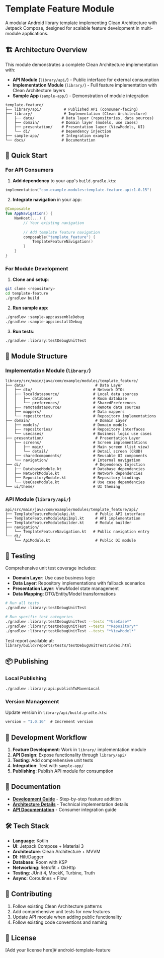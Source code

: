 # Template Feature Module

A modular Android library template implementing Clean Architecture with Jetpack Compose, designed for scalable feature development in multi-module applications.

## 🏗️ Architecture Overview

This module demonstrates a complete Clean Architecture implementation with:

- **API Module** (`library/api/`) - Public interface for external consumption
- **Implementation Module** (`library/`) - Full feature implementation with Clean Architecture layers
- **Sample App** (`sample-app/`) - Demonstration of module integration

```
template-feature/
├── library/api/          # Published API (consumer-facing)
├── library/              # Implementation (Clean Architecture)
│   ├── data/            # Data layer (repositories, data sources)
│   ├── domain/          # Domain layer (models, use cases)
│   ├── presentation/    # Presentation layer (ViewModels, UI)
│   └── di/              # Dependency injection
├── sample-app/          # Integration example
└── docs/                # Documentation
```

## 🚀 Quick Start

### For API Consumers

1. **Add dependency** to your app's `build.gradle.kts`:
```kotlin
implementation("com.example.modules:template-feature-api:1.0.15")
```

2. **Integrate navigation** in your app:
```kotlin
@Composable
fun AppNavigation() {
    NavHost(...) {
        // Your existing navigation
        
        // Add template feature navigation
        composable("template_feature") {
            TemplateFeatureNavigation()
        }
    }
}
```

### For Module Development

1. **Clone and setup**:
```bash
git clone <repository>
cd template-feature
./gradlew build
```

2. **Run sample app**:
```bash
./gradlew :sample-app:assembleDebug
./gradlew :sample-app:installDebug
```

3. **Run tests**:
```bash
./gradlew :library:testDebugUnitTest
```

## 📁 Module Structure

### Implementation Module (`library/`)

```
library/src/main/java/com/example/modules/template_feature/
├── data/                               # Data Layer
│   ├── dto/                           # Network DTOs
│   ├── localdatasource/               # Local data sources
│   │   ├── database/                  # Room database
│   │   └── preferences/               # SharedPreferences
│   ├── remotedatasource/              # Remote data sources
│   ├── mappers/                       # Data mappers
│   └── repositories/                  # Repository implementations
├── domain/                             # Domain Layer
│   ├── models/                        # Domain models
│   ├── repositories/                  # Repository interfaces
│   └── usecases/                      # Business logic use cases
├── presentation/                       # Presentation Layer
│   ├── screens/                       # Screen implementations
│   │   ├── main/                      # Main screen (list view)
│   │   └── detail/                    # Detail screen (CRUD)
│   ├── sharedcomponents/              # Reusable UI components
│   └── navigation/                    # Internal navigation
├── di/                                 # Dependency Injection
│   ├── DatabaseModule.kt              # Database dependencies
│   ├── NetworkModule.kt               # Network dependencies
│   ├── RepositoryModule.kt            # Repository bindings
│   └── UseCaseModule.kt               # Use case dependencies
└── ui/theme/                          # UI theming
```

### API Module (`library/api/`)

```
api/src/main/java/com/example/modules/template_feature/api/
├── TemplateFeatureModuleApi.kt         # Public API interface
├── TemplateFeatureModuleApiImpl.kt     # API implementation
├── TemplateFeatureModuleBuilder.kt     # Module builder
├── navigation/
│   └── TemplateFeatureNavigation.kt   # Public navigation entry
└── di/
    └── ApiModule.kt                    # Public DI module
```

## 🧪 Testing

Comprehensive unit test coverage includes:

- **Domain Layer**: Use case business logic
- **Data Layer**: Repository implementations with fallback scenarios  
- **Presentation Layer**: ViewModel state management
- **Data Mapping**: DTO/Entity/Model transformations

```bash
# Run all tests
./gradlew :library:testDebugUnitTest

# Run specific test categories
./gradlew :library:testDebugUnitTest --tests "*UseCase*"
./gradlew :library:testDebugUnitTest --tests "*Repository*" 
./gradlew :library:testDebugUnitTest --tests "*ViewModel*"
```

Test report available at: `library/build/reports/tests/testDebugUnitTest/index.html`

## 📦 Publishing

### Local Publishing
```bash
./gradlew :library:api:publishToMavenLocal
```

### Version Management
Update version in `library/api/build.gradle.kts`:
```kotlin
version = "1.0.16"  # Increment version
```

## 🔧 Development Workflow

1. **Feature Development**: Work in `library/` implementation module
2. **API Design**: Expose functionality through `library/api/`
3. **Testing**: Add comprehensive unit tests
4. **Integration**: Test with `sample-app/`
5. **Publishing**: Publish API module for consumption

## 📖 Documentation

- **[Development Guide](DEVELOPMENT.md)** - Step-by-step feature addition
- **[Architecture Details](ARCHITECTURE.md)** - Technical implementation details  
- **[API Documentation](API.md)** - Consumer integration guide

## 🛠️ Tech Stack

- **Language**: Kotlin
- **UI**: Jetpack Compose + Material 3
- **Architecture**: Clean Architecture + MVVM
- **DI**: Hilt/Dagger
- **Database**: Room with KSP
- **Networking**: Retrofit + OkHttp
- **Testing**: JUnit 4, MockK, Turbine, Truth
- **Async**: Coroutines + Flow

## 🤝 Contributing

1. Follow existing Clean Architecture patterns
2. Add comprehensive unit tests for new features
3. Update API module when adding public functionality
4. Follow existing code conventions and naming

## 📄 License

[Add your license here]# android-template-feature
